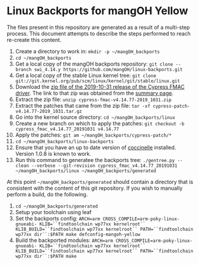 # Linux Backports for mangOH Yellow

The files present in this repository are generated as a result of a multi-step process. This
document attempts to describe the steps performed to reach re-create this content.

1. Create a directory to work in: `mkdir -p ~/mangOH_backports`
1. `cd ~/mangOH_backports`
1. Get a local copy of the mangOH backports repository:
   `git clone --branch swi_4.14.y https://github.com/mangOH/linux-backports.git`
1. Get a local copy of the stable Linux kernel tree:
   `git clone git://git.kernel.org/pub/scm/linux/kernel/git/stable/linux.git`
1. Download the [zip file of the 2019-10-31 release of the Cypress FMAC driver](
   https://community.cypress.com/servlet/JiveServlet/download/17441-2-50210/cypress-fmac-v4.14.77-2019_1031.zip).
   The link to that zip was obtained from the [summary page](
   https://community.cypress.com/docs/DOC-17441).
1. Extract the zip file: `unzip cypress-fmac-v4.14.77-2019_1031.zip`
1. Extract the patches that came from the zip file:
   `tar -xf cypress-patch-v4.14.77-2019_1031.tar.gz`
1. Go into the kernel source directory: `cd ~/mangOH_backports/linux`
1. Create a new branch on which to apply the patches: `git checkout -b cypress_fmac_v4.14.77_20191031 v4.14.77`
1. Apply the patches: `git am ~/mangOH_backports/cypress-patch/*`
1. `cd ~/mangOH_backports/linux-backports`
1. Ensure that you have an up to date version of [coccinelle](
   https://github.com/coccinelle/coccinelle) installed. Version 1.0.8 is known to work.
1. Run this command to generatee the backports tree:
   `./gentree.py --clean --verbose --git-revision cypress_fmac_v4.14.77_20191031 ~/mangOH_backports/linux ~/mangOH_backports/generated`

At this point `~/mangOH_backports/generated` should contain a directory that is consistent with the
content of this git repository.  If you wish to manually perform a build, do the following.
1. `cd ~/mangOH_backports/generated`
1. Setup your toolchain using leaf
1. Set the backports config:
   `ARCH=arm CROSS_COMPILE=arm-poky-linux-gnueabi- KLIB=``findtoolchain wp77xx kernelroot`` KLIB_BUILD=``findtoolchain wp77xx kernelroot`` PATH=``findtoolchain wp77xx dir``:$PATH make defconfig-mangoh-yellow`
1. Build the backported modules:
   `ARCH=arm CROSS_COMPILE=arm-poky-linux-gnueabi- KLIB=``findtoolchain wp77xx kernelroot`` KLIB_BUILD=``findtoolchain wp77xx kernelroot`` PATH=``findtoolchain wp77xx dir``:$PATH make`
